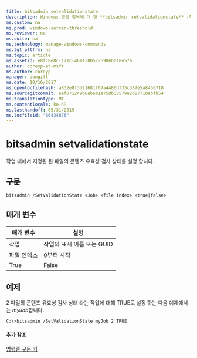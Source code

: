 ```yaml
---
title: bitsadmin setvalidationstate
description: Windows 명령 항목에 대 한 **bitsadmin setvalidationstate** -작업 내에서 지정된 된 파일의 콘텐츠 유효성 검사 상태를 설정 합니다.
ms.custom: na
ms.prod: windows-server-threshold
ms.reviewer: na
ms.suite: na
ms.technology: manage-windows-commands
ms.tgt_pltfrm: na
ms.topic: article
ms.assetid: e8fc8e8c-171c-4681-8057-6986b018e576
author: coreyp-at-msft
ms.author: coreyp
manager: dongill
ms.date: 10/16/2017
ms.openlocfilehash: a832e8f3d21681f67a4486df33c387e5a8456718
ms.sourcegitcommit: eaf071249b6eb6b1a758b38579a2d87710abfb54
ms.translationtype: MT
ms.contentlocale: ko-KR
ms.lasthandoff: 05/31/2019
ms.locfileid: "66434876"
---
```

# <a name="bitsadmin-setvalidationstate"></a>bitsadmin setvalidationstate



작업 내에서 지정된 된 파일의 콘텐츠 유효성 검사 상태를 설정 합니다.

## <a name="syntax"></a>구문

```
bitsadmin /SetValidationState <Job> <file index> <true|false> 
```

## <a name="parameters"></a>매개 변수

| 매개 변수  |          설명           |
|------------|--------------------------------|
|    작업     | 작업의 표시 이름 또는 GUID |
| 파일 인덱스 |         0부터 시작          |
|    True    |             False              |

## <a name="BKMK_examples"></a>예제

2 파일의 콘텐츠 유효성 검사 상태 라는 작업에 대해 TRUE로 설정 하는 다음 예제에서는 *myJob*합니다.
```
C:\>bitsadmin /SetValidationState myJob 2 TRUE 
```

#### <a name="additional-references"></a>추가 참조

[명령줄 구문 키](command-line-syntax-key.md)